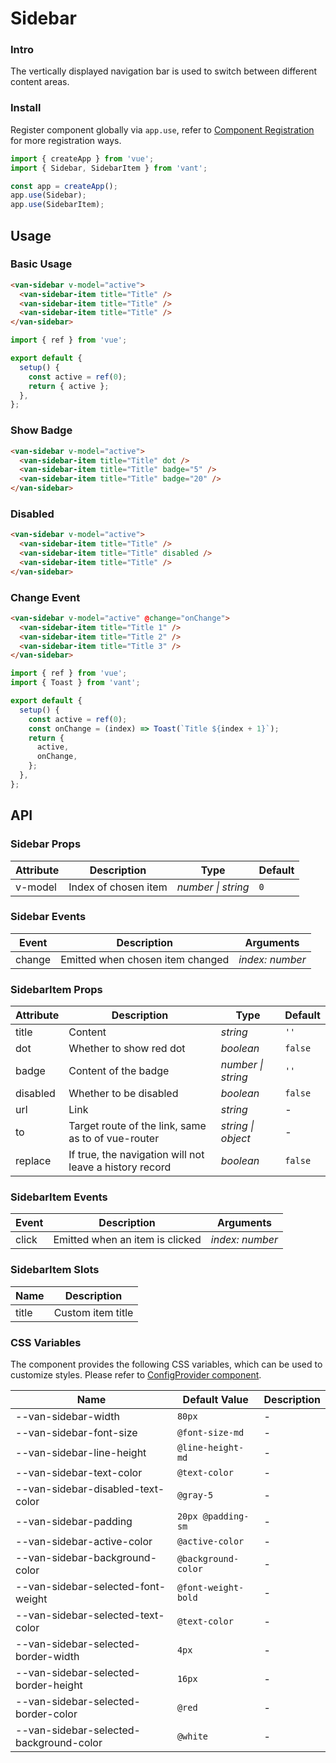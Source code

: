 # Sidebar

### Intro

The vertically displayed navigation bar is used to switch between different content areas.

### Install

Register component globally via `app.use`, refer to [Component Registration](#/en-US/advanced-usage#zu-jian-zhu-ce) for more registration ways.

```js
import { createApp } from 'vue';
import { Sidebar, SidebarItem } from 'vant';

const app = createApp();
app.use(Sidebar);
app.use(SidebarItem);
```

## Usage

### Basic Usage

```html
<van-sidebar v-model="active">
  <van-sidebar-item title="Title" />
  <van-sidebar-item title="Title" />
  <van-sidebar-item title="Title" />
</van-sidebar>
```

```js
import { ref } from 'vue';

export default {
  setup() {
    const active = ref(0);
    return { active };
  },
};
```

### Show Badge

```html
<van-sidebar v-model="active">
  <van-sidebar-item title="Title" dot />
  <van-sidebar-item title="Title" badge="5" />
  <van-sidebar-item title="Title" badge="20" />
</van-sidebar>
```

### Disabled

```html
<van-sidebar v-model="active">
  <van-sidebar-item title="Title" />
  <van-sidebar-item title="Title" disabled />
  <van-sidebar-item title="Title" />
</van-sidebar>
```

### Change Event

```html
<van-sidebar v-model="active" @change="onChange">
  <van-sidebar-item title="Title 1" />
  <van-sidebar-item title="Title 2" />
  <van-sidebar-item title="Title 3" />
</van-sidebar>
```

```js
import { ref } from 'vue';
import { Toast } from 'vant';

export default {
  setup() {
    const active = ref(0);
    const onChange = (index) => Toast(`Title ${index + 1}`);
    return {
      active,
      onChange,
    };
  },
};
```

## API

### Sidebar Props

| Attribute | Description          | Type               | Default |
| --------- | -------------------- | ------------------ | ------- |
| v-model   | Index of chosen item | _number \| string_ | `0`     |

### Sidebar Events

| Event  | Description                      | Arguments       |
| ------ | -------------------------------- | --------------- |
| change | Emitted when chosen item changed | _index: number_ |

### SidebarItem Props

| Attribute | Description | Type | Default |
| --- | --- | --- | --- |
| title | Content | _string_ | `''` |
| dot | Whether to show red dot | _boolean_ | `false` |
| badge | Content of the badge | _number \| string_ | `''` |
| disabled | Whether to be disabled | _boolean_ | `false` |
| url | Link | _string_ | - |
| to | Target route of the link, same as to of vue-router | _string \| object_ | - |
| replace | If true, the navigation will not leave a history record | _boolean_ | `false` |

### SidebarItem Events

| Event | Description                     | Arguments       |
| ----- | ------------------------------- | --------------- |
| click | Emitted when an item is clicked | _index: number_ |

### SidebarItem Slots

| Name  | Description       |
| ----- | ----------------- |
| title | Custom item title |

### CSS Variables

The component provides the following CSS variables, which can be used to customize styles. Please refer to [ConfigProvider component](#/en-US/config-provider).

| Name                                    | Default Value       | Description |
| --------------------------------------- | ------------------- | ----------- |
| --van-sidebar-width                     | `80px`              | -           |
| --van-sidebar-font-size                 | `@font-size-md`     | -           |
| --van-sidebar-line-height               | `@line-height-md`   | -           |
| --van-sidebar-text-color                | `@text-color`       | -           |
| --van-sidebar-disabled-text-color       | `@gray-5`           | -           |
| --van-sidebar-padding                   | `20px @padding-sm`  | -           |
| --van-sidebar-active-color              | `@active-color`     | -           |
| --van-sidebar-background-color          | `@background-color` | -           |
| --van-sidebar-selected-font-weight      | `@font-weight-bold` | -           |
| --van-sidebar-selected-text-color       | `@text-color`       | -           |
| --van-sidebar-selected-border-width     | `4px`               | -           |
| --van-sidebar-selected-border-height    | `16px`              | -           |
| --van-sidebar-selected-border-color     | `@red`              | -           |
| --van-sidebar-selected-background-color | `@white`            | -           |

